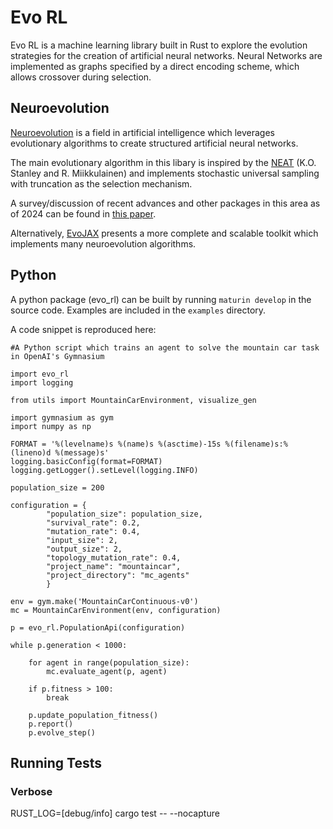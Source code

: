 #  Evo RL

Evo RL is a machine learning library built in Rust to explore the evolution strategies for the creation of artificial neural networks. Neural Networks are implemented as graphs specified by a direct encoding scheme, which allows crossover during selection. 

## Neuroevolution

[Neuroevolution](https://en.wikipedia.org/wiki/Neuroevolution) is a field in artificial intelligence which leverages evolutionary algorithms to create structured artificial neural networks. 

The main evolutionary algorithm in this libary is inspired by the [NEAT](http://nn.cs.utexas.edu/downloads/papers/stanley.ec02.pdf) (K.O. Stanley and  R. Miikkulainen) and implements stochastic universal sampling with truncation as the selection mechanism. 

A survey/discussion of recent advances and other packages in this area as of 2024 can be found in [this paper](https://arxiv.org/abs/2303.04150). 

Alternatively, [EvoJAX](https://github.com/google/evojax) presents a more complete and scalable toolkit which implements many neuroevolution algorithms.

## Python
A python package (evo_rl) can be built by running `maturin develop` in the source code. Examples are included in the `examples` directory. 

A code snippet is reproduced here:

```
#A Python script which trains an agent to solve the mountain car task in OpenAI's Gymnasium

import evo_rl
import logging

from utils import MountainCarEnvironment, visualize_gen

import gymnasium as gym
import numpy as np

FORMAT = '%(levelname)s %(name)s %(asctime)-15s %(filename)s:%(lineno)d %(message)s'
logging.basicConfig(format=FORMAT)
logging.getLogger().setLevel(logging.INFO)

population_size = 200

configuration = {
        "population_size": population_size,
        "survival_rate": 0.2,
        "mutation_rate": 0.4, 
        "input_size": 2,
        "output_size": 2,
        "topology_mutation_rate": 0.4,
        "project_name": "mountaincar",
        "project_directory": "mc_agents"
        }

env = gym.make('MountainCarContinuous-v0')
mc = MountainCarEnvironment(env, configuration)

p = evo_rl.PopulationApi(configuration)

while p.generation < 1000:

    for agent in range(population_size):
        mc.evaluate_agent(p, agent)

    if p.fitness > 100:
        break
        
    p.update_population_fitness()
    p.report()
    p.evolve_step()

```

## Running Tests

### Verbose
 RUST_LOG=[debug/info] cargo test -- --nocapture

